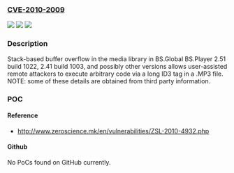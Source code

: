 ### [CVE-2010-2009](https://cve.mitre.org/cgi-bin/cvename.cgi?name=CVE-2010-2009)
![](https://img.shields.io/static/v1?label=Product&message=n%2Fa&color=blue)
![](https://img.shields.io/static/v1?label=Version&message=n%2Fa&color=blue)
![](https://img.shields.io/static/v1?label=Vulnerability&message=n%2Fa&color=brighgreen)

### Description

Stack-based buffer overflow in the media library in BS.Global BS.Player 2.51 build 1022, 2.41 build 1003, and possibly other versions allows user-assisted remote attackers to execute arbitrary code via a long ID3 tag in a .MP3 file.  NOTE: some of these details are obtained from third party information.

### POC

#### Reference
- http://www.zeroscience.mk/en/vulnerabilities/ZSL-2010-4932.php

#### Github
No PoCs found on GitHub currently.

